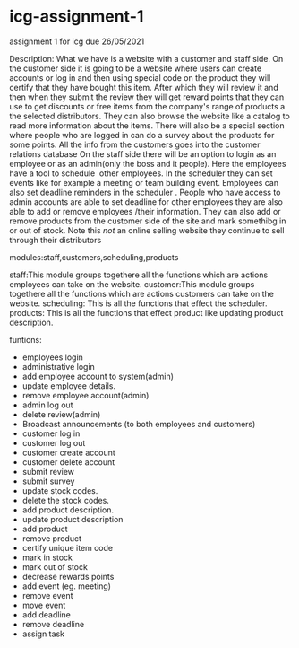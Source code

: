 # icg-assignment-1
assignment 1 for icg due 26/05/2021

Description:
What we have is a website with a customer and staff side. On the customer side it is going to be a website where users can create accounts or log in and then using special code on the product they will certify that they have bought this item. After which they will review it and then when they submit the review they will get reward points that they can use to get discounts or free items from the company's range of products a the selected distributors. They can also browse the website like a catalog to read more information about the items. There will also be a special section where people who are logged in can do a survey about the products for some points. All the info from the customers goes into the customer relations database
On the staff side there will be an option to login as an employee or as an admin(only the boss and it people). Here the employees have a tool to schedule  other employees. In the scheduler they can set events like for example a meeting or team building event. Employees can also set deadline reminders in the scheduler . People who have access to admin accounts are able to set deadline for other employees they are also able to add or remove employees /their information. They can also add or remove products from the customer side of the site and mark somethibg in or out of stock.
Note this *not* an online selling website they continue to sell through their distributors

modules:staff,customers,scheduling,products

staff:This module groups togethere all the functions which are actions employees can take on the website.
customer:This module groups togethere all the functions which are actions customers can take on the website.
scheduling: This is all the functions that effect the scheduler.
products: This is all the functions that effect product like updating product description.

funtions:

- employees login
- administrative login
- add employee account to system(admin)
- update employee details.
- remove employee account(admin)
- admin log out
- delete review(admin)
- Broadcast announcements (to both employees and customers)
- customer log in
- customer log out
- customer create account
- customer delete account
- submit review
- submit survey
- update stock codes.
- delete the stock codes.
- add product description.
- update product description
- add product
- remove product
- certify unique item code
- mark in stock
- mark out of stock
- decrease rewards points
- add event (eg. meeting)
- remove event
- move event
- add deadline
- remove deadline
- assign task
 
